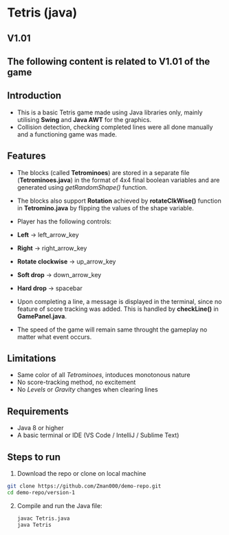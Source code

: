 # Tetris (java)

## V1.01
## The following content is related to V1.01 of the game

## Introduction
- This is a basic Tetris game made using Java libraries only, mainly utilising **Swing** and **Java AWT** for the graphics.
- Collision detection, checking completed lines were all done manually and a functioning game was made.

## Features
- The blocks (called **Tetrominoes**) are stored in a separate file (**Tetrominoes.java**) in the format of 4x4 final boolean variables and are generated using *getRandomShape()* function.
- The blocks also support **Rotation** achieved by **rotateClkWise()** function in **Tetromino.java** by flipping the values of the shape variable.
- Player has the following controls:
 -  **Left** -> left_arrow_key
 -  **Right** -> right_arrow_key
 -  **Rotate clockwise** -> up_arrow_key
 -  **Soft drop** -> down_arrow_key
 -  **Hard drop** -> spacebar

- Upon completing a line, a message is displayed in the terminal, since no feature of score tracking was added. This is handled by **checkLine()** in **GamePanel.java**.
- The speed of the game will remain same throught the gameplay no matter what event occurs.

## Limitations
- Same color of all *Tetrominoes*, intoduces monotonous nature
- No score-tracking method, no excitement 
- No *Levels* or *Gravity* changes when clearing lines

## Requirements
- Java 8 or higher
- A basic terminal or IDE (VS Code / IntelliJ / Sublime Text)

## Steps to run
1. Download the repo or clone on local machine
  ```bash
  git clone https://github.com/Zman000/demo-repo.git
  cd demo-repo/version-1
  ```
2. Compile and run the Java file:
   ```bash
   javac Tetris.java
   java Tetris
